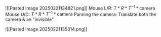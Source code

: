 ![[Pasted image 20250221134821.png]]
Mouse L/R: $T * R * T^{-1} * \text{camera}$
Mouse U/D: $T * R * T^{-1} * \text{camera}$
Panning the camera: Translate both the camera & an "invisible"

![[Pasted image 20250221135314.png]]
